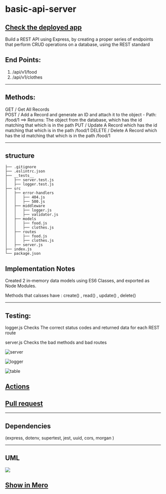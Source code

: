 # basic-api-server

## [Check the deployed app](https://basic-api-server-wafa.herokuapp.com/)


Build a REST API using Express, by creating a proper series of endpoints that perform CRUD operations on a database, using the REST standard


## End Points: 
1. /api/v1/food
2. /api/v1/clothes

***

## Methods:
GET / Get All Records  
POST / Add a Record and generate an ID and attach it to the object
       - Path: /food/1 ==> Returns: The object from the database, which has the id matching that which is in the path
PUT / Update A Record which has the id matching that which is in the path /food/1
DELETE / Delete A Record which has the id matching that which is in the path /food/1

***

## structure

```
├── .gitignore
├── .eslintrc.json
├── __tests__
│   ├── server.test.js
│   ├── logger.test.js
├── src
│   ├── error-handlers
│   │   ├── 404.js
│   │   ├── 500.js
│   ├── middleware
│   │   ├── logger.js
│   │   ├── validator.js
│   ├── models
│   │   ├── food.js
│   │   ├── clothes.js
│   ├── routes
│   │   ├── food.js
│   │   ├── clothes.js
│   ├── server.js
├── index.js
└── package.json
```



## Implementation Notes

Created 2 in-memory data models using ES6 Classes, and exported as Node Modules.

Methods that calsses have : 
create() ,
read() ,
update() ,
delete()

***

## Testing:

logger.js Checks The correct status codes and returned data for each REST route

server.js Checks the bad methods and bad routes


![server](https://user-images.githubusercontent.com/78326110/118700867-c5609100-b81b-11eb-93c3-fdd4fd59327c.png)


![logger](https://user-images.githubusercontent.com/78326110/118700882-c98cae80-b81b-11eb-92bc-b69eca7524b1.png)


![table](https://user-images.githubusercontent.com/78326110/118700927-d4dfda00-b81b-11eb-94e0-644b64c6a480.png)

## [Actions](https://github.com/wafaankoush99/basic-api-server/actions)

## [Pull request](https://github.com/wafaankoush99/basic-api-server/pull/1)

***

## Dependencies 
(express, dotenv, supertest, jest, uuid, cors, morgan )

***

## UML

![](https://user-images.githubusercontent.com/78326110/118696388-ebcffd80-b816-11eb-87de-5903d1be6d9d.jpg)

## [Show in Mero](https://miro.com/welcomeonboard/ctOC5kcTVU7NAjMfPBZW4F6dqX98Iy8MpXdvcvWK0Kyi0ZCunircdbmtBJ4va9rZ)

